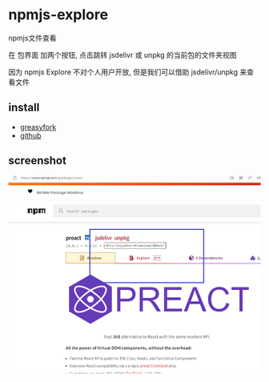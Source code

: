 # npmjs-explore

npmjs文件查看

在 包界面 加两个按钮, 点击跳转 jsdelivr 或 unpkg 的当前包的文件夹视图

因为 npmjs Explore 不对个人用户开放, 但是我们可以借助 jsdelivr/unpkg 来查看文件

## install

- [greasyfork](https://greasyfork.org/zh-CN/scripts/446853)
- [github](https://github.com/lisonge/npmjs-explore/raw/main/dist/npmjs-explore.user.js)

## screenshot

![image](./screenshot/Snipaste_2022-06-22_15-51-26.png)

